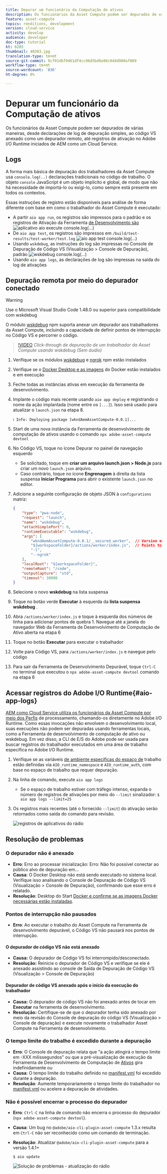 ```yaml
---
title: Depurar um funcionário da Computação de ativos
description: Os funcionários da Asset Compute podem ser depurados de várias maneiras, desde declarações de log de depuração simples, ao código VS anexado como um depurador remoto, até registros de ativação no Adobe I/O Runtime iniciados de AEM como um Cloud Service.
feature: asset-compute
topics: renditions, development
version: cloud-service
activity: develop
audience: developer
doc-type: tutorial
kt: 6285
thumbnail: 40383.jpg
translation-type: tm+mt
source-git-commit: 9cf01dbf9461df4cc96d5bd0a96c0d4d900af089
workflow-type: tm+mt
source-wordcount: '836'
ht-degree: 0%

---
```



# Depurar um funcionário da Computação de ativos

Os funcionários da Asset Compute podem ser depurados de várias maneiras, desde declarações de log de depuração simples, ao código VS anexado como um depurador remoto, até registros de ativação no Adobe I/O Runtime iniciados de AEM como um Cloud Service.

## Logs

A forma mais básica de depuração dos trabalhadores da Asset Compute usa `console.log(..)` declarações tradicionais no código de trabalho. O objeto `console` JavaScript é um objeto implícito e global, de modo que não há necessidade de importá-lo ou exigi-lo, como sempre está presente em todos os contextos.

Essas instruções de registro estão disponíveis para análise de forma diferente com base em como o trabalhador do Asset Compute é executado:

+ A partir `aio app run`, os registros são impressos para o padrão e os registros de Ativação da Ferramenta [de Desenvolvimento são](../develop/development-tool.md)
   ![aplicativo aio execute console.log(...)](./assets/debug/console-log__aio-app-run.png)
+ De `aio app test`, os registros são impressos em `/build/test-results/test-worker/test.log`
   ![aio app test console.log(...)](./assets/debug/console-log__aio-app-test.png)
+ Usando `wskdebug`, as instruções do log são impressas no Console de Depuração de Código VS (Visualização > Console de Depuração), padrão
   ![wskdebug console.log(...)](./assets/debug/console-log__wskdebug.png)
+ Usando `aio app logs`, as declarações de log são impressas na saída do log de ativações

## Depuração remota por meio do depurador conectado

>[!WARNING]
>
>Use o Microsoft Visual Studio Code 1.48.0 ou superior para compatibilidade com wskdebug

O módulo [wskdebug](https://www.npmjs.com/package/@openwhisk/wskdebug) npm suporta anexar um depurador aos trabalhadores da Asset Compute, incluindo a capacidade de definir pontos de interrupção no Código VS e percorrer o código.

>[!VIDEO](https://video.tv.adobe.com/v/40383/?quality=12&learn=on)
_Click-through de depuração de um trabalhador da Asset Compute usando wskdebug (Sem áudio)_

1. Verifique se os módulos [wskdebug](../set-up/development-environment.md#wskdebug) e [ngrok](../set-up/development-environment.md#ngork) npm estão instalados
1. Verifique se o [Docker Desktop e as imagens](../set-up/development-environment.md#docker) do Docker estão instalados e em execução
1. Feche todas as instâncias ativas em execução da ferramenta de desenvolvimento.
1. Implante o código mais recente usando `aio app deploy` e registrando o nome da ação implantada (nome entre os `[...]`). Isso será usado para atualizar o `launch.json` na etapa 8.

   ```
   ℹ Info: Deploying package [wkndAemAssetCompute-0.0.1]...
   ```
1. Start de uma nova instância da Ferramenta de desenvolvimento de computação de ativos usando o comando `npx adobe-asset-compute devtool`
1. No Código VS, toque no ícone Depurar no painel de navegação esquerdo
   + Se solicitado, toque em __criar um arquivo launch.json > Node.js__ para criar um novo `launch.json` arquivo.
   + Caso contrário, toque no ícone __Engrenagem__ à direita da lista suspensa __Iniciar Programa__ para abrir o existente `launch.json` no editor.
1. Adicione a seguinte configuração de objeto JSON à `configurations` matriz:

   ```json
   {
       "type": "pwa-node",
       "request": "launch",
       "name": "wskdebug",
       "attachSimplePort": 0,
       "runtimeExecutable": "wskdebug",
       "args": [
           "wkndAemAssetCompute-0.0.1/__secured_worker",  // Version must match your Asset Compute application's version
           "${workspaceFolder}/actions/worker/index.js",  // Points to your worker
           "-l",
           "--ngrok"
       ],
       "localRoot": "${workspaceFolder}",
       "remoteRoot": "/code",
       "outputCapture": "std",
       "timeout": 30000
   }
   ```

1. Selecione o novo __wskdebug__ na lista suspensa
1. Toque no botão verde __Executar__ à esquerda da __lista suspensa wskdebug__ .
1. Abra `/actions/worker/index.js` e toque à esquerda dos números de linha para adicionar pontos de quebra 1. Navegue até a janela do navegador Web da Ferramenta de Desenvolvimento de Computação de Ativo aberta na etapa 6
1. Toque no botão __Executar__ para executar o trabalhador
1. Volte para Código VS, para `/actions/worker/index.js` e navegue pelo código
1. Para sair da Ferramenta de Desenvolvimento Depurável, toque `Ctrl-C` no terminal que executou o `npx adobe-asset-compute devtool` comando na etapa 6

## Acessar registros do Adobe I/O Runtime{#aio-app-logs}

[AEM como Cloud Service utiliza os funcionários da Asset Compute por meio dos Perfis](../deploy/processing-profiles.md) de processamento, chamando-os diretamente no Adobe I/O Runtime. Como essas invocações não envolvem o desenvolvimento local, suas execuções não podem ser depuradas usando ferramentas locais, como a Ferramenta de desenvolvimento de computação de ativo ou wskdebug. Em vez disso, a CLI de E/S do Adobe pode ser usada para buscar registros do trabalhador executados em uma área de trabalho específica no Adobe I/O Runtime.

1. Verifique se as variáveis [de ambiente específicas do espaço de](../deploy/runtime.md) trabalho estão definidas via `AIO_runtime_namespace` e `AIO_runtime_auth`, com base no espaço de trabalho que requer depuração.
1. Na linha de comando, execute `aio app logs`
   + Se o espaço de trabalho estiver com tráfego intenso, expanda o número de registros de ativações por meio do `--limit` sinalizador:
      `$ aio app logs --limit=25`
1. Os registros mais recentes (até o fornecido `--limit`) do ativação serão retornados como saída do comando para revisão.

   ![registros de aplicativos do rádio](./assets/debug/aio-app-logs.png)

## Resolução de problemas

### O depurador não é anexado

+ __Erro__: Erro ao processar inicialização: Erro: Não foi possível conectar ao público alvo de depuração em...
+ __Causa__: O Docker Desktop não está sendo executado no sistema local. Verifique isso analisando o Console de Depuração de Código VS (Visualização > Console de Depuração), confirmando que esse erro é relatado.
+ __Resolução__: Desktop do Start [Docker e confirme se as imagens Docker necessárias estão instaladas](../set-up/development-environment.md#docker).

### Pontos de interrupção não pausados

+ __Erro__: Ao executar o trabalho do Asset Compute na Ferramenta de desenvolvimento depurável, o Código VS não pausará nos pontos de interrupção.

#### O depurador de código VS não está anexado

+ __Causa:__ O depurador de Código VS foi interrompido/desconectado.
+ __Resolução:__ Reinicie o depurador de Código VS e verifique se ele é anexado assistindo ao console de Saída de Depuração de Código VS (Visualização > Console de Depuração)

#### Depurador de código VS anexado após o início da execução do trabalhador

+ __Causa:__ O depurador de código VS não foi anexado antes de tocar em __Executar__ na ferramenta de desenvolvimento.
+ __Resolução:__ Certifique-se de que o depurador tenha sido anexado por meio da revisão do Console de depuração do código VS (Visualização > Console de depuração) e execute novamente o trabalhador Asset Compute na Ferramenta de desenvolvimento.

### O tempo limite do trabalho é excedido durante a depuração

+ __Erro__: O Console de depuração relata que &quot;a ação atingirá o tempo limite em -XXX milissegundos&quot; ou que a pré-visualização de execução da Ferramenta de Desenvolvimento de Computação de [Ativos](../develop/development-tool.md) gira indefinidamente ou
+ __Causa__: O tempo limite do trabalho definido no [manifest.yml](../develop/manifest.md) foi excedido durante a depuração.
+ __Resolução__: Aumente temporariamente o tempo limite do trabalhador no [manifest.yml](../develop/manifest.md) ou acelere a depuração de atividades.

### Não é possível encerrar o processo do depurador

+ __Erro__: `Ctrl-C` na linha de comando não encerra o processo do depurador (`npx adobe-asset-compute devtool`).
+ __Causa__: Um bug no `@adobe/aio-cli-plugin-asset-compute` 1.3.x resulta em `Ctrl-C` não ser reconhecido como um comando de terminação.
+ __Resolução__: Atualizar `@adobe/aio-cli-plugin-asset-compute` para a versão 1.4.1+

   ```
   $ aio update
   ```

   ![Solução de problemas - atualização do rádio](./assets/debug/troubleshooting__terminate.png)